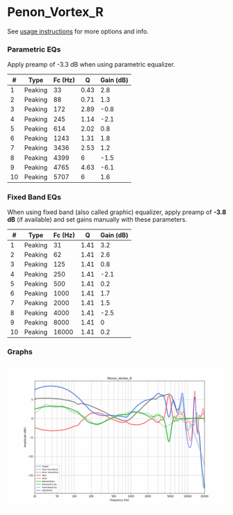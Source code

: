 # Penon_Vortex_R
See [usage instructions](https://github.com/jaakkopasanen/AutoEq#usage) for more options and info.

### Parametric EQs
Apply preamp of -3.3 dB when using parametric equalizer.

|   # | Type    |   Fc (Hz) |    Q |   Gain (dB) |
|-----|---------|-----------|------|-------------|
|   1 | Peaking |        33 | 0.43 |         2.8 |
|   2 | Peaking |        88 | 0.71 |         1.3 |
|   3 | Peaking |       172 | 2.89 |        -0.8 |
|   4 | Peaking |       245 | 1.14 |        -2.1 |
|   5 | Peaking |       614 | 2.02 |         0.8 |
|   6 | Peaking |      1243 | 1.31 |         1.8 |
|   7 | Peaking |      3436 | 2.53 |         1.2 |
|   8 | Peaking |      4399 | 6    |        -1.5 |
|   9 | Peaking |      4765 | 4.63 |        -6.1 |
|  10 | Peaking |      5707 | 6    |         1.6 |

### Fixed Band EQs
When using fixed band (also called graphic) equalizer, apply preamp of **-3.8 dB** (if available) and set gains manually with these parameters.

|   # | Type    |   Fc (Hz) |    Q |   Gain (dB) |
|-----|---------|-----------|------|-------------|
|   1 | Peaking |        31 | 1.41 |         3.2 |
|   2 | Peaking |        62 | 1.41 |         2.6 |
|   3 | Peaking |       125 | 1.41 |         0.8 |
|   4 | Peaking |       250 | 1.41 |        -2.1 |
|   5 | Peaking |       500 | 1.41 |         0.2 |
|   6 | Peaking |      1000 | 1.41 |         1.7 |
|   7 | Peaking |      2000 | 1.41 |         1.5 |
|   8 | Peaking |      4000 | 1.41 |        -2.5 |
|   9 | Peaking |      8000 | 1.41 |         0   |
|  10 | Peaking |     16000 | 1.41 |         0.2 |

### Graphs
![](./Penon_Vortex_R.png)
